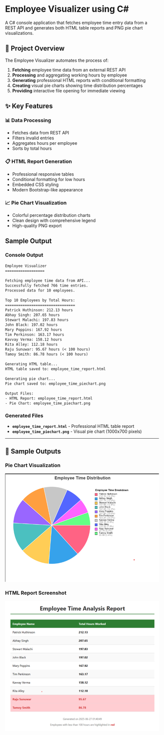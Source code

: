 # Employee Visualizer using C#

A C# console application that fetches employee time entry data from a REST API and generates both HTML table reports and PNG pie chart visualizations.

## 🎯 Project Overview

The Employee Visualizer automates the process of:
1. **Fetching** employee time data from an external REST API
2. **Processing** and aggregating working hours by employee
3. **Generating** professional HTML reports with conditional formatting
4. **Creating** visual pie charts showing time distribution percentages
5. **Providing** interactive file opening for immediate viewing

## ✨ Key Features

### 📊 **Data Processing**
- Fetches data from REST API
- Filters invalid entries
- Aggregates hours per employee
- Sorts by total hours

### 📋 **HTML Report Generation**
- Professional responsive tables
- Conditional formatting for low hours
- Embedded CSS styling
- Modern Bootstrap-like appearance

### 📈 **Pie Chart Visualization**
- Colorful percentage distribution charts
- Clean design with comprehensive legend
- High-quality PNG export


##  Sample Output

### **Console Output**
```
Employee Visualizer
==================

Fetching employee time data from API...
Successfully fetched 766 time entries.
Processed data for 10 employees.

Top 10 Employees by Total Hours:
================================
Patrick Huthinson: 212.13 hours
Abhay Singh: 207.65 hours
Stewart Malachi: 197.83 hours
John Black: 197.02 hours
Mary Poppins: 167.92 hours
Tim Perkinson: 163.17 hours
Kavvay Verma: 158.12 hours
Rita Alley: 112.18 hours
Raju Sunuwar: 95.67 hours (< 100 hours)
Tamoy Smith: 86.78 hours (< 100 hours)

Generating HTML table...
HTML table saved to: employee_time_report.html

Generating pie chart...
Pie chart saved to: employee_time_piechart.png

Output Files:
- HTML Report: employee_time_report.html
- Pie Chart: employee_time_piechart.png
```

### **Generated Files**
- **`employee_time_report.html`** - Professional HTML table report
- **`employee_time_piechart.png`** - Visual pie chart (1000x700 pixels)

---

## 📸 Sample Outputs

### **Pie Chart Visualization**
![Employee Time Distribution Pie Chart](screenshots/piechart.png)

### **HTML Report Screenshot**
![HTML Report Table](screenshots/html.png)


